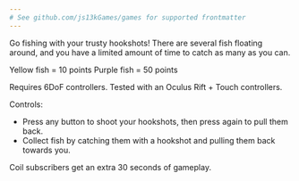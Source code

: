 ```yaml
---
# See github.com/js13kGames/games for supported frontmatter
---
```

Go fishing with your trusty hookshots! There are several fish floating around, and you have a limited amount of time to catch as many as you can.

Yellow fish = 10 points
Purple fish = 50 points

Requires 6DoF controllers. Tested with an Oculus Rift + Touch controllers.

Controls:
- Press any button to shoot your hookshots, then press again to pull them back.
- Collect fish by catching them with a hookshot and pulling them back towards you.

Coil subscribers get an extra 30 seconds of gameplay.